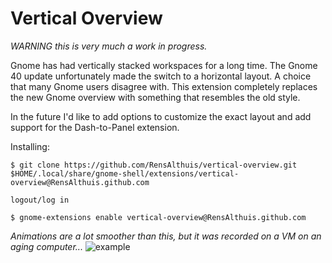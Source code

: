 # Vertical Overview
*WARNING this is very much a work in progress.*

Gnome has had vertically stacked workspaces for a long time. The Gnome 40 update unfortunately made the switch to a horizontal layout.
A choice that many Gnome users disagree with. This extension completely replaces the new Gnome overview with something that resembles the old style.

In the future I'd like to add options to customize the exact layout and add support for the Dash-to-Panel extension.

Installing:
```
$ git clone https://github.com/RensAlthuis/vertical-overview.git $HOME/.local/share/gnome-shell/extensions/vertical-overview@RensAlthuis.github.com

logout/log in

$ gnome-extensions enable vertical-overview@RensAlthuis.github.com
```

*Animations are a lot smoother than this, but it was recorded on a VM on an aging computer...*
![example](https://github.com/RensAlthuis/vertical-overview/blob/master/example.gif?raw=true)

